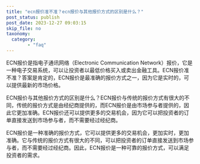 ```yaml
---
title: "ecn报价准不准？ecn报价与其他报价方式的区别是什么？"
post_status: publish
post_date: 2023-12-27 09:03:15
skip_file: no
taxonomy:
  category:
        - "faq"
---
```


ECN报价是指电子通讯网络（Electronic Communication Network）报价，它是一种电子交易系统，可以让投资者以最低价格买入或卖出金融工具。ECN报价准不准？答案是肯定的，ECN报价是最准确的报价方式之一，因为它是实时的，可以提供最新的市场价格。

ECN报价与其他报价方式的区别是什么？ECN报价与传统的报价方式有很大的不同，传统的报价方式是由经纪商提供的，而ECN报价是由市场参与者提供的，因此它更加准确。ECN报价还可以提供更多的交易机会，因为它可以把投资者的订单直接发送到市场参与者，而不需要经过经纪商。

ECN报价是一种准确的报价方式，它可以提供更多的交易机会，更加实时，更加准确。它与传统的报价方式有很大的不同，可以把投资者的订单直接发送到市场参与者，而不需要经过经纪商。因此，ECN报价是一种可靠的报价方式，可以满足投资者的需求。
